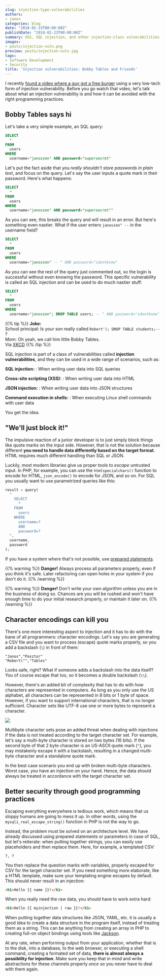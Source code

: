```yaml
---
slug: injection-type-vulnerabilities
authors:
- janos
categories: blog
date: "2018-02-23T00:00:00Z"
publishDate: "2018-02-23T00:00:00Z"
summary: XSS, SQL injection, and other injection-class vulnerabilities can cause some serious damage. Let's root them out!
images:
- posts/injection-vuln.png
preview: posts/injection-vuln.jpg
tags:
- Software Development
- Security
title: 'Injection vulnerabilities: Bobby Tables and Friends'
---
```


I recently [found a video where a guy got a free burger](https://www.youtube.com/watch?v=WWJTsKaJT_g) using a very
low-tech form of injection vulnerability. Before you go watch that video, let's talk about what an injection 
vulnerability is and how it can be avoided with the right programming practices.

## Bobby Tables says hi

Let's take a very simple example, an SQL query:

```sql
SELECT
  *
FROM
  users
WHERE
  username="janoszen" AND password="supersecret"
```

Let's put the fact aside that you *really shouldn't store passwords in plain text*, and focus on the query. Let's say
the user inputs a quote mark in their password. Here's what happens:

```sql
SELECT
  *
FROM
  users
WHERE
  username="janoszen" AND password="supersecret""
```

As you can see, this breaks the query and will result in an error. But here's something even nastier. What if the user
enters `janoszen" --` in the username field?

```sql
SELECT
  *
FROM
  users
WHERE
  username="janoszen" -- " AND password="idontknow"
```

As you can see the rest of the query just commented out, so the login is successful without even knowing the password.
This specific vulnerability is called an SQL injection and can be used to do much nastier stuff:

```sql
SELECT
  *
FROM
  users
WHERE
  username="janoszen"; DROP TABLE users; -- " AND password="idontknow"
```

{{% tip %}}
**Joke:** <br />
School principal: Is your son really called `Robert'); DROP TABLE students;--` ? <br />
Mom: Oh yeah, we call him little Bobby Tables.<br />
Via [XKCD](https://xkcd.com/327/)
{{% /tip %}}

SQL injection is part of a class of vulnerabilities called **injection vulnerabilities**, and they can be used in a
wide range of scenarios, such as:

**SQL injection:**
: When writing user data into SQL queries

**Cross-site scripting (XSS):**
: When writing user data into HTML

**JSON injection:**
: When writing user data into JSON structures

**Command execution in shells:**
: When executing Linux shell commands with user data

You get the idea.

## "We'll just block it!"

The impulsive reaction of a junior developer is to just simply block things like quote marks on the input side. However,
that is not the solution because different **you need to handle data differently based on the target format**. HTML
requires much different handling than SQL or JSON.

Luckily, most modern libraries give us proper tools to *escape* untrusted input. In PHP, for example, you can use the
`htmlspecialchars()` function to encode for HTML, `json_encode()` to encode for JSON, and so on. For SQL you usually
want to use parametrized queries like this:

```php
result = query(
  "
    SELECT
      *
    FROM
      users
    WHERE
      username=?
      AND
      password=?
  ",
  username,
  password
);
```

If you have a system where that's not possible, use [prepared statements](https://en.wikipedia.org/wiki/Prepared_statement).

{{% warning %}}
**Danger!** Always process all parameters properly, even if you think it's safe. Later refactoring can open holes in your system if you don't do it.
{{% /warning %}}

{{% warning %}}
**Danger!** Don't write your own algorithm unless you are in the business of doing so. Chances are you will
be rushed and won't have enough time to do your initial research properly, or maintain it later on.
{{% /warning %}}

## Character encodings can kill you

There's one more interesting aspect to injection and it has to do with the bane of all programmers: character encodings.
Let's say you are generating a CSV file and you want to process (escape) quote marks properly, so you add a backslash
(`\`) in front of them:

```csv
"Janos","Pasztor"
"Robert\"","Tables"
```

Looks safe, right? What if someone adds a backslash into the data itself? You of course escape that too, so it becomes
a double backslash (`\\`).

However, there's an added bit of complexity that has to do with how characters are represented in computers. As long as
you only use the US alphabet, all characters can be represented in 8 bits or 1 byte of space. However, if you want to
support international characters, that is no longer sufficient. Character sets like UTF-8 use one or more bytes to 
represent a character.

![](posts/multibyte-injection.svg)

Multibyte character sets pose an added threat when dealing with injections if the data is not treated according to the
target character set. For example, let's say a multi-byte character is stored on two bytes (16 bits). If the second byte
of that 2 byte character is an US-ASCII quote mark (`"`), you may mistakenly escape it with a backslash, resulting in
a changed multi-byte character and a standalone quote mark.

In the best case scenario you end up with broken multi-byte characters. Worst case, you have an injection on your hand.
Hence, the data should always be treated in accordance with the target character set.

## Better security through good programming practices

Escaping everything everywhere is tedious work, which means that us sloppy humans are going to mess it up. In other
words, using the `mysqli_real_escape_string()` function in PHP is not the way to go.

Instead, the problem must be solved on an architecture level. We have already discussed using prepared statements or 
parameters in case of SQL, but let's reiterate: when putting together strings, you can easily use placeholders and then
replace them. Here, for example, a templated CSV:

```csv
?, ?
```

You then replace the question marks with variables, properly escaped for CSV for the target character set. If you need
something more elaborate, like a HTML template, make sure your templating engine escapes by default. This should never
result in an injection:

```html
<h1>Hello {{ name }}!</h1>
```

When you really need the raw data, you should have to work extra hard:

```html
<h1>Hello {{ myinjection | raw }}!</h1>
```

When putting together data structures like JSON, YAML, etc. it is usually a good idea to create a data structure in
the program itself, instead of treating them as a string. This can be anything from creating an array in PHP to
creating full-on object bindings using tools like [Jackson](https://github.com/FasterXML/jackson-databind).

At any rate, when performing output from your application, whether that is to the disk, into a database, to the web
browser, or executing a shell command, creating a formated set of data, **there is almost always a possibility for
injection**. Make sure you keep that in mind and write abstractions for these channels properly *once* so you never have
to deal with them again.